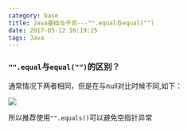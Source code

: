 ```yaml
---
category: base
title: Java基础与干货---"".equal与equal("")
date: 2017-05-12 16:19:25
tags: Java
---
```


<!--more-->
### ```"".equal```与```equal("")```的区别？

   通常情况下两者相同，但是在与null对比时候不同,如下：


![](http://ocpue1vvp.bkt.clouddn.com/equalss.jpeg)

   所以推荐使用```"".equals()```可以避免空指针异常